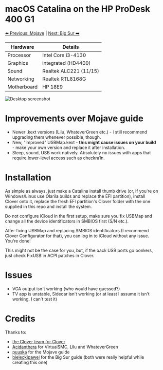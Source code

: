 # macOS Catalina on the HP ProDesk 400 G1

[⬅️ Previous: Mojave](https://github.com/lukizel/Mojave-HP-ProDesk-400-G1) | [Next: Big Sur ➡️](https://github.com/puuska/Hackintosh-HP-ProDesk-400-G1)

| Hardware    | Details                |
| ----------- | ---------------------- |
| Processor   | Intel Core i3-4130     |
| Graphics    | integrated (HD4400)    |
| Sound       | Realtek ALC221 (11/15) |
| Networking  | Realtek RTL8168G       |
| Motherboard | HP 18E9                |

![Desktop screenshot](https://i.imgur.com/kzNZ5Re.png)

# Improvements over Mojave guide

- Newer .kext versions (Lilu, WhateverGreen etc.) - I still recommend upgrading them whenever possible, though.
- New, "improved" USBMap.kext - **this might cause issues on your build** - make your own version and replace it after installation.
- Sleep, sound, USB work natively. Absolutely no issues with apps that require lower-level access such as checkra1n.

# Installation

As simple as always, just make a Catalina install thumb drive (or, if you're on Windows/Linux use Olarila builds and replace the EFI partition), install Clover onto it, replace the fresh EFI partition's Clover folder with the one supplied in this repo and install the system. 

Do not configure iCloud in the first setup, make sure you fix USBMap and change all the device identificators in SMBIOS first (S/N etc.). 

After fixing USBMap and replacing SMBIOS identificators (I recommend Clover Configurator for that), you can log in to iCloud without any issue. You're done!

This might not be the case for you, but, if the back USB ports go bonkers, just check FixUSB in ACPI patches in Clover.

# Issues

- VGA output isn't working (who would have guessed?)
- TV app is unstable, Sidecar isn't working (or at least I assume it isn't working, I can't test it)

# Credits

Thanks to:

- [the Clover team for Clover](https://github.com/CloverHackyColor/CloverBootloader/releases)
- [Acidanthera](https://github.com/acidanthera) for VirtualSMC, Lilu and WhateverGreen
- [puuska](https://github.com/puuska) for the Mojave guide
- [bieleckipawel](https://github.com/bieleckipawel) for the Big Sur guide (both were really helpful while creating this one)
